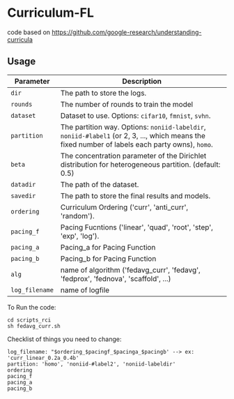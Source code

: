 # Curriculum-FL

code based on https://github.com/google-research/understanding-curricula

## Usage
| Parameter                      | Description                                 |
| ----------------------------- | ---------------------------------------- |
| `dir` | The path to store the logs. |
| `rounds` | The number of rounds to train the model |
| `dataset`      | Dataset to use. Options: `cifar10`, `fmnist`, `svhn`. |
| `partition`    | The partition way. Options: `noniid-labeldir`, `noniid-#label1` (or 2, 3, ..., which means the fixed number of labels each party owns), `homo`. |
| `beta` | The concentration parameter of the Dirichlet distribution for heterogeneous partition. (default: 0.5) |
| `datadir` | The path of the dataset. |
| `savedir` | The path to store the final results and models. |
| `ordering` | Curriculum Ordering ('curr', 'anti_curr', 'random'). |
| `pacing_f` | Pacing Fucntions ('linear', 'quad', 'root', 'step', 'exp', 'log'). |
| `pacing_a` | Pacing_a for Pacing Function |
| `pacing_b` | Pacing_b for Pacing Function |
| `alg` | name of algorithm ('fedavg_curr', 'fedavg', 'fedprox', 'fednova', 'scaffold', ...)|
| `log_filename` | name of logfile|


To Run the code:
```
cd scripts_rci
sh fedavg_curr.sh 
```
Checklist of things you need to change: 
```
log_filename: "$ordering_$pacingf_$pacinga_$pacingb' --> ex: 'curr_linear_0.2a_0.4b'
partition: 'homo', 'noniid-#label2', 'noniid-labeldir'
ordering
pacing_f
pacing_a
pacing_b
```
